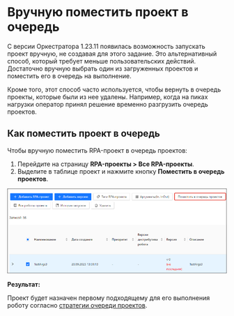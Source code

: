# Вручную поместить проект в очередь 

С версии Оркестратора 1.23.11 появилась возможность запускать проект вручную, не создавая для этого задание. Это альтернативный способ, который требует меньше пользовательских действий. Достаточно вручную выбрать один из загруженных проектов и поместить его в очередь на выполнение.

Кроме того, этот способ часто используется, чтобы вернуть в очередь проекты, которые были из нее удалены. Например, когда на пиках нагрузки оператор принял решение временно разгрузить очередь проектов.

## Как поместить проект в очередь

Чтобы вручную поместить RPA-проект в очередь проектов:

1. Перейдите на страницу **RPA-проекты > Все RPA-проекты**.
2. Выделите в таблице проект и нажмите кнопку **Поместить в очередь проектов**.

![](../../.gitbook/assets1/add-to-project-queue-button.png)

**Результат:**

Проект будет назначен первому подходящему для его выполнения роботу согласно [стратегии очереди проектов](https://docs.primo-rpa.ru/primo-rpa/orchestrator/settings/projects-queue). 
